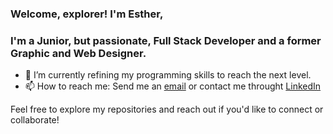 ### Welcome, explorer! I'm Esther,

### I'm a Junior, but passionate, Full Stack Developer and a former Graphic and Web Designer.

- 🌱 I’m currently refining my programming skills to reach the next level.
- 📫 How to reach me: Send me an [email](mailto:your-email@example.com) or contact me throught [LinkedIn](https://www.linkedin.com/in/esther-garcia-bennassar)

Feel free to explore my repositories and reach out if you'd like to connect or collaborate!

